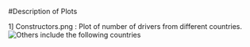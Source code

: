 #Description of Plots 

1] Constructors.png : Plot of number of drivers from different countries.
![Others include the following countries
](https://github.com/BornInWater/Formula-One-Stats/blob/master/Plots/Other_Constructors.png)
